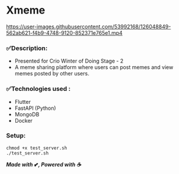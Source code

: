 # Xmeme

https://user-images.githubusercontent.com/53992168/126048849-562ab621-f4b9-4748-9120-852371e765e1.mp4

### ✅Description:

- Presented for Crio Winter of Doing Stage - 2 
- A meme sharing platform where users can post memes and view memes posted by other users.

### ✅Technologies used : 

- Flutter
- FastAPI (Python)
- MongoDB
- Docker

### Setup:

```
chmod +x test_server.sh
./test_server.sh
```


_**Made with 💕 , Powered with ☕**_
